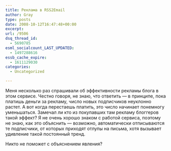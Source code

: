 ```yaml
---
title: Реклама в RSS2Email
author: Gray
type: posts
date: 2008-10-12T16:47:48+00:00
excerpt:
url: /9506
dsq_thread_id:
  - 5690785
esml_socialcount_LAST_UPDATED:
  - 1497288616
essb_cache_expire:
  - 1611129030
categories:
  - Uncategorized

---
```








Меня несколько раз спрашивали об эффективности рекламы блога в этом сервисе. Честно говоря, не знаю, что ответить &#8212; в принципе, пока платишь деньги за рекламу, число новых подписчиков неуклонно растет. А вот когда перестаешь платить, это число начинает понемногу уменьшаться. Замечал ли кто из покупавших там рекламу блоггеров такой эффект? Я не очень хорошо знаком с работой сервиса, поэтому не знаю, как это объяснить &#8212; возможно, автоматически отписываются те подписчики, от которых приходят отлупы на письма, хотя вызывает удивление такой постоянный тренд.

Никто не поможет с объяснением явления?